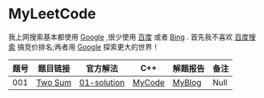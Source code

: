 # MyLeetCode
我上网搜索基本都使用 [Google][Google] ,很少使用 [百度][Baidu] 或者 [Bing][Bing] .
首先我不喜欢 [百度搜索][Baidu] 搞竞价排名;再者用 [Google][Google] 探索更大的世界！



|题号|题目链接|官方解法|C++|解题报告|备注|
|------|------|------|------|------|------|
|001|[Two Sum][01]|[01-solution][01-solution]|[MyCode][MyCode]|[MyBlog][MyBlog]|Null|

[01]: https://leetcode.com/problems/two-sum
[Google]: https://www.google.com/ "Google"
[Baidu]: https://www.baidu.com/ "Baidu Search"
[Bing]: https://cn.bing.com/ "Bing Search"
[01-solution]: https://leetcode.com/problems/two-sum/solution/
[MyCode]: https://www.github.com/
[MyBlog]: https://www.dryang.xyz/
